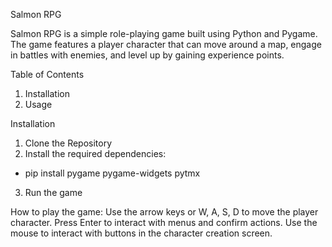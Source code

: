 Salmon RPG

Salmon RPG is a simple role-playing game built using Python and Pygame. The game features a player character that can move around a map, engage in battles with enemies, and level up by gaining experience points.

Table of Contents
1. Installation
2. Usage

Installation

1. Clone the Repository
2. Install the required dependencies:
+ pip install pygame pygame-widgets pytmx
3. Run the game

How to play the game:
Use the arrow keys or W, A, S, D to move the player character.
Press Enter to interact with menus and confirm actions.
Use the mouse to interact with buttons in the character creation screen.